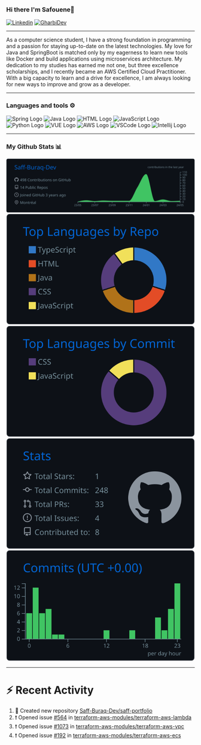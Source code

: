 ### Hi there I'm Safouene👋

[![Linkedin](https://img.shields.io/badge/LinkedIn-blue?style=social&logo=linkedin)](https://www.linkedin.com/in/safouene-gharbi/)
[![GharbiDev](https://img.shields.io/static/v1?label=GharbiDev&message=UP&color=<COLOR>)](https://gharbidev.com/)

---

As a computer science student, I have a strong foundation in programming and a passion for staying up-to-date on the latest technologies. My love for Java and SpringBoot is matched only by my eagerness to learn new tools like Docker and build applications using microservices architecture. My dedication to my studies has earned me not one, but three excellence scholarships, and I recently became an AWS Certified Cloud Practitioner. With a big capacity to learn and a drive for excellence, I am always looking for new ways to improve and grow as a developer.

---

### Languages and tools ⚙️
<!-- For more icons please follow  https://github.com/MikeCodesDotNET/ColoredBadges -->
<p>
<img src="https://cdn.worldvectorlogo.com/logos/spring-3.svg" alt="Spring Logo" width="50" height="50"/>
<img src="https://cdn.worldvectorlogo.com/logos/java-4.svg" alt="Java Logo" width="50" height="50"/>
<img src="https://www.svgrepo.com/show/303205/html-5-logo.svg" alt="HTML Logo" width="50" height="50"/> 
<img src="https://cdn.worldvectorlogo.com/logos/logo-javascript.svg" alt="JavaScript Logo" width="50" height="50"/> <img src="https://cdn.worldvectorlogo.com/logos/python-5.svg" alt="Python Logo" width="50" height="50"/> 
<img src="https://cdn.worldvectorlogo.com/logos/vue-9.svg" alt="VUE Logo" width="50" height="50"/>
<img src="https://cdn.worldvectorlogo.com/logos/aws-2.svg" alt="AWS Logo" width="50" height="50"/> 
<img src="https://cdn.worldvectorlogo.com/logos/visual-studio-code-1.svg" alt="VSCode Logo" width="50" height="50"/>
<img src="https://cdn.worldvectorlogo.com/logos/intellij-idea-1.svg" alt="Intellij Logo" width="50" height="50"/>
</p>

---

### My Github Stats 📊

[![](https://raw.githubusercontent.com/Saff-Buraq-Dev/Saff-Buraq-Dev/master/profile-summary-card-output/github_dark/0-profile-details.svg)](https://github.com/vn7n24fzkq/github-profile-summary-cards)
[![](https://raw.githubusercontent.com/Saff-Buraq-Dev/Saff-Buraq-Dev/master/profile-summary-card-output/github_dark/1-repos-per-language.svg)](https://github.com/vn7n24fzkq/github-profile-summary-cards) [![](https://raw.githubusercontent.com/Saff-Buraq-Dev/Saff-Buraq-Dev/master/profile-summary-card-output/github_dark/2-most-commit-language.svg)](https://github.com/vn7n24fzkq/github-profile-summary-cards)
[![](https://raw.githubusercontent.com/Saff-Buraq-Dev/Saff-Buraq-Dev/master/profile-summary-card-output/github_dark/3-stats.svg)](https://github.com/vn7n24fzkq/github-profile-summary-cards) [![](https://raw.githubusercontent.com/Saff-Buraq-Dev/Saff-Buraq-Dev/master/profile-summary-card-output/github_dark/4-productive-time.svg)](https://github.com/vn7n24fzkq/github-profile-summary-cards)

---

# :zap: Recent Activity

<!--RECENT_ACTIVITY:start-->
1. 📔 Created new repository [Saff-Buraq-Dev/saff-portfolio](https://github.com/Saff-Buraq-Dev/saff-portfolio)<br>
2. ❗️ Opened issue [#564](https://github.com/terraform-aws-modules/terraform-aws-lambda/issues/564) in [terraform-aws-modules/terraform-aws-lambda](https://github.com/terraform-aws-modules/terraform-aws-lambda)<br>
3. ❗️ Opened issue [#1073](https://github.com/terraform-aws-modules/terraform-aws-vpc/issues/1073) in [terraform-aws-modules/terraform-aws-vpc](https://github.com/terraform-aws-modules/terraform-aws-vpc)<br>
4. ❗️ Opened issue [#192](https://github.com/terraform-aws-modules/terraform-aws-ecs/issues/192) in [terraform-aws-modules/terraform-aws-ecs](https://github.com/terraform-aws-modules/terraform-aws-ecs)<br>
<!--RECENT_ACTIVITY:end-->

<br/>

<!--
**Saff-Buraq-Dev/Saff-Buraq-Dev** is a ✨ _special_ ✨ repository because its `README.md` (this file) appears on your GitHub profile.

Here are some ideas to get you started:

- 🔭 I’m currently working on ...
- 🌱 I’m currently learning ...
- 👯 I’m looking to collaborate on ...
- 🤔 I’m looking for help with ...
- 💬 Ask me about ...
- 📫 How to reach me: ...
- 😄 Pronouns: ...
- ⚡ Fun fact: ...
-->
